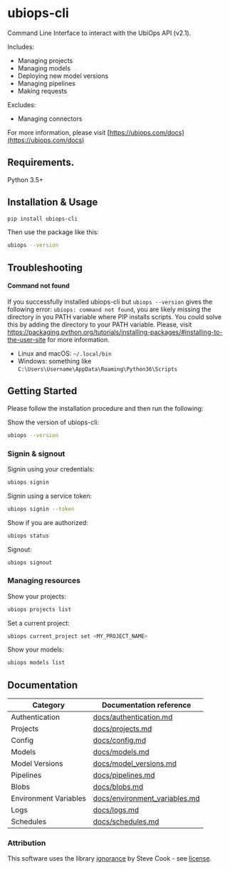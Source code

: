 # ubiops-cli
Command Line Interface to interact with the UbiOps API (v2.1).

Includes:
- Managing projects
- Managing models
- Deploying new model versions
- Managing pipelines
- Making requests

Excludes:
- Managing connectors

For more information, please visit [https://ubiops.com/docs](https://ubiops.com/docs)

## Requirements.

Python 3.5+

## Installation & Usage

```bash
pip install ubiops-cli
```

Then use the package like this:
```bash
ubiops --version
```

## Troubleshooting
#### Command not found
If you successfully installed ubiops-cli but `ubiops --version` gives the following error: `ubiops: command not found`, 
you are likely missing the directory in you PATH variable where PIP installs scripts. You could solve this by adding 
the directory to your PATH variable. Please, visit 
https://packaging.python.org/tutorials/installing-packages/#installing-to-the-user-site for more information.
- Linux and macOS: `~/.local/bin`
- Windows: something like `C:\Users\Username\AppData\Roaming\Python36\Scripts`

## Getting Started

Please follow the installation procedure and then run the following:

Show the version of ubiops-cli:

```bash
ubiops --version
```

### Signin & signout

Signin using your credentials:

```bash
ubiops signin
```

Signin using a service token:

```bash
ubiops signin --token
```

Show if you are authorized:

```bash
ubiops status
```

Signout:

```bash
ubiops signout
```

### Managing resources

Show your projects:

```bash
ubiops projects list
```

Set a current project:

```bash
ubiops current_project set <MY_PROJECT_NAME>
```

Show your models:

```bash
ubiops models list
```

## Documentation

Category | Documentation reference
---- | ---- 
Authentication | [docs/authentication.md](https://github.com/UbiOps/command-line-interface/tree/master/docs/authentication.md)
Projects | [docs/projects.md](https://github.com/UbiOps/command-line-interface/tree/master/docs/projects.md)
Config | [docs/config.md](https://github.com/UbiOps/command-line-interface/tree/master/docs/config.md)
Models | [docs/models.md](https://github.com/UbiOps/command-line-interface/tree/master/docs/models.md)
Model Versions | [docs/model_versions.md](https://github.com/UbiOps/command-line-interface/tree/master/docs/model_versions.md)
Pipelines | [docs/pipelines.md](https://github.com/UbiOps/command-line-interface/tree/master/docs/pipelines.md)
Blobs | [docs/blobs.md](https://github.com/UbiOps/command-line-interface/tree/master/docs/blobs.md)
Environment Variables | [docs/environment_variables.md](https://github.com/UbiOps/command-line-interface/tree/master/docs/environment_variables.md)
Logs | [docs/logs.md](https://github.com/UbiOps/command-line-interface/tree/master/docs/logs.md)
Schedules | [docs/schedules.md](https://github.com/UbiOps/command-line-interface/tree/master/docs/schedules.md)


### Attribution
This software uses the library [ignorance](https://github.com/snark/ignorance) by Steve Cook - see [license](https://github.com/UbiOps/command-line-interface/blob/master/pkg/ignore/LICENSE).
